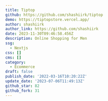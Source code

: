 ```yaml
---
title: Tiptop
github: https://github.com/shashiirk/tiptop
demo: https://tiptopstore.vercel.app/
author: shashiirk
author_link: https://github.com/shashiirk
date: 2023-11-30T09:46:58.456Z
description: Online Shopping for Men
ssg:
  - Nextjs
css: []
cms: []
category:
  - Ecommerce
draft: false
publish_date: '2022-03-16T10:20:22Z'
update_date: '2023-07-06T11:49:13Z'
github_star: 82
github_fork: 31
---
```

